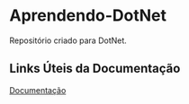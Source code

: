 # Aprendendo-DotNet
Repositório criado para DotNet.
## Links Úteis da Documentação
[Documentação](https://docs.microsoft.com/pt-br/dotnet/)

